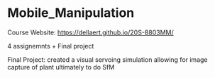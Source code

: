 # Mobile_Manipulation

Course Website: https://dellaert.github.io/20S-8803MM/

4 assignemnts + Final project

Final Project:
created a visual servoing simulation allowing for image capture of plant ultimately to do SfM
